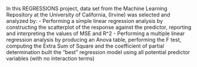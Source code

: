   In this REGRESSIONS project, data set from the Machine Learning Repository at the University of California, (Irvine) was selected and analyzed by: 
	- Performing a simple linear regression analysis by constructing the scatterplot of the response against the predictor, reporting and interpreting the values of MSE and R^2
	- Performing a multiple linear regression analysis by producing an Anova table, performing the F test, computing the Extra Sum of Square and the coefficient of partial determination
	built the “best” regression model using all potential predictor variables (with no interaction terms)
